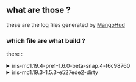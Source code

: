 ## what are those ?
these are the log files generated by [MangoHud](https://github.com/flightlessmango/MangoHud)

### which file are what build ?

there :

<details>
  <summary>iris-mc1.19.4-pre1-1.6.0-beta-snap.4-f6c98760</summary>
+ java_2023-02-25_22-57-56_summary.csv
+ java_2023-02-25_22-57-56.csv
</details>

<details>
  <summary>iris-mc1.19.3-1.5.3-e527ede2-dirty</summary>
+ java_2023-02-25_23-04-01_summary.csv
+ java_2023-02-25_23-04-01.csv
</details>
